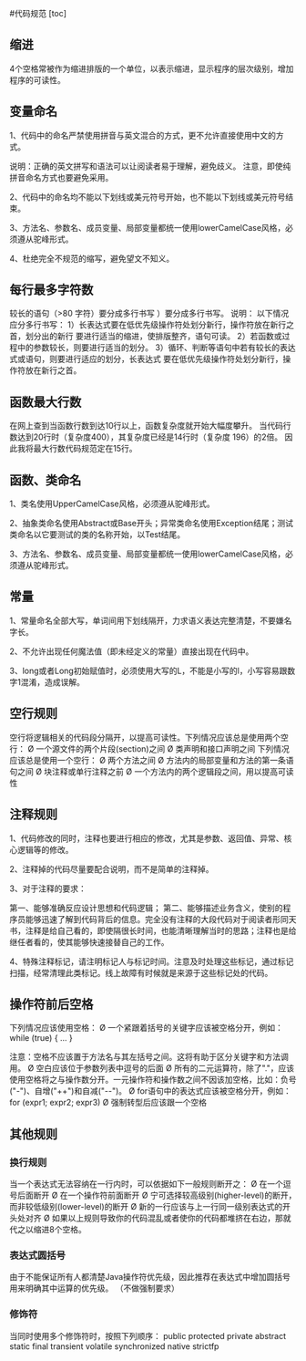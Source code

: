 #代码规范
[toc]

## 缩进
4个空格常被作为缩进排版的一个单位，以表示缩进，显示程序的层次级别，增加程序的可读性。

## 变量命名
1、代码中的命名严禁使用拼音与英文混合的方式，更不允许直接使用中文的方式。

说明：正确的英文拼写和语法可以让阅读者易于理解，避免歧义。 注意，即使纯拼音命名方式也要避免采用。

2、代码中的命名均不能以下划线或美元符号开始，也不能以下划线或美元符号结束。

3、方法名、参数名、成员变量、局部变量都统一使用lowerCamelCase风格，必须遵从驼峰形式。

4、杜绝完全不规范的缩写，避免望文不知义。

## 每行最多字符数
较长的语句（>80 字符）要分成多行书写 ）要分成多行书写。
说明：
以下情况应分多行书写：
1）长表达式要在低优先级操作符处划分新行，操作符放在新行之首，划分出的新行
要进行适当的缩进，使排版整齐，语句可读。
2）若函数或过程中的参数较长，则要进行适当的划分。
3）循环、判断等语句中若有较长的表达式或语句，则要进行适应的划分，长表达式
要在低优先级操作符处划分新行，操作符放在新行之首。

## 函数最大行数
在网上查到当函数行数到达10行以上，函数复杂度就开始大幅度攀升。
当代码行数达到20行时（复杂度400），其复杂度已经是14行时（复杂度 196）的2倍。
因此我将最大行数代码规范定在15行。

## 函数、类命名
1、类名使用UpperCamelCase风格，必须遵从驼峰形式。

2、抽象类命名使用Abstract或Base开头；异常类命名使用Exception结尾；测试类命名以它要测试的类的名称开始，以Test结尾。

3、方法名、参数名、成员变量、局部变量都统一使用lowerCamelCase风格，必须遵从驼峰形式。


## 常量
1、常量命名全部大写，单词间用下划线隔开，力求语义表达完整清楚，不要嫌名字长。

2、不允许出现任何魔法值（即未经定义的常量）直接出现在代码中。

3、long或者Long初始赋值时，必须使用大写的L，不能是小写的l，小写容易跟数字1混淆，造成误解。

## 空行规则
空行将逻辑相关的代码段分隔开，以提高可读性。下列情况应该总是使用两个空行：
Ø        一个源文件的两个片段(section)之间
Ø         类声明和接口声明之间
下列情况应该总是使用一个空行：
Ø        两个方法之间
Ø        方法内的局部变量和方法的第一条语句之间
Ø        块注释或单行注释之前
Ø        一个方法内的两个逻辑段之间，用以提高可读性

## 注释规则
1、代码修改的同时，注释也要进行相应的修改，尤其是参数、返回值、异常、核心逻辑等的修改。

2、注释掉的代码尽量要配合说明，而不是简单的注释掉。

3、对于注释的要求：

第一、能够准确反应设计思想和代码逻辑；
第二、能够描述业务含义，使别的程序员能够迅速了解到代码背后的信息。完全没有注释的大段代码对于阅读者形同天书，注释是给自己看的，即使隔很长时间，也能清晰理解当时的思路；注释也是给继任者看的，使其能够快速接替自己的工作。

4、特殊注释标记，请注明标记人与标记时间。注意及时处理这些标记，通过标记扫描，经常清理此类标记。线上故障有时候就是来源于这些标记处的代码。

## 操作符前后空格
下列情况应该使用空格：
Ø 一个紧跟着括号的关键字应该被空格分开，例如：
  while (true) {
      ...
  }
  
注意：空格不应该置于方法名与其左括号之间。这将有助于区分关键字和方法调用。
Ø 空白应该位于参数列表中逗号的后面
Ø 所有的二元运算符，除了"."，应该使用空格将之与操作数分开。一元操作符和操作数之间不因该加空格，比如：负号("-")、自增("++")和自减("--")。
Ø for语句中的表达式应该被空格分开，例如：
for (expr1; expr2; expr3)
Ø 强制转型后应该跟一个空格

## 其他规则
### 换行规则
当一个表达式无法容纳在一行内时，可以依据如下一般规则断开之：
Ø        在一个逗号后面断开
Ø        在一个操作符前面断开
Ø        宁可选择较高级别(higher-level)的断开，而非较低级别(lower-level)的断开
Ø        新的一行应该与上一行同一级别表达式的开头处对齐
Ø        如果以上规则导致你的代码混乱或者使你的代码都堆挤在右边，那就代之以缩进8个空格。

### 表达式圆括号
由于不能保证所有人都清楚Java操作符优先级，因此推荐在表达式中增加圆括号用来明确其中运算的优先级。
（不做强制要求）

### 修饰符
当同时使用多个修饰符时，按照下列顺序：
public protected private abstract static final transient volatile synchronized native strictfp